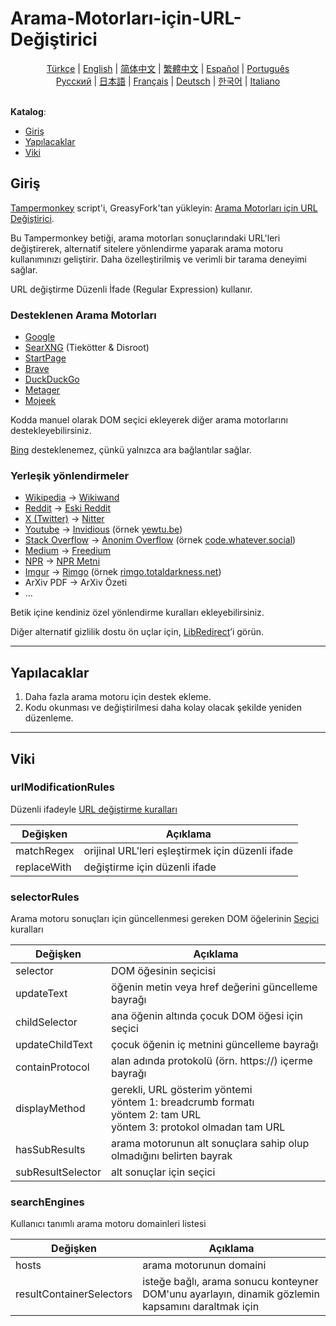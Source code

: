 # Arama-Motorları-için-URL-Değiştirici

<div align="center">
    <a href="https://github.com/domeniczz/URL-Modifier-for-Search-Engines/blob/master/docs/README-tr.md">Türkçe</a> | 
	<a href="https://github.com/domeniczz/URL-Modifier-for-Search-Engines/blob/master/README.md">English</a> | 
	<a href="https://github.com/domeniczz/URL-Modifier-for-Search-Engines/blob/master/docs/README-zh-cn.md">简体中文</a> | 
    <a href="https://github.com/domeniczz/URL-Modifier-for-Search-Engines/blob/master/docs/README-zh-tw.md">繁體中文</a> | 
	<a href="https://github.com/domeniczz/URL-Modifier-for-Search-Engines/blob/master/docs/README-es.md">Español</a> | 
	<a href="https://github.com/domeniczz/URL-Modifier-for-Search-Engines/blob/master/docs/README-pt.md">Português</a><br/>
    <a href="https://github.com/domeniczz/URL-Modifier-for-Search-Engines/blob/master/docs/README-ru.md">Pусский</a> | 
    <a href="https://github.com/domeniczz/URL-Modifier-for-Search-Engines/blob/master/docs/README-ja.md">日本語</a> | 
    <a href="https://github.com/domeniczz/URL-Modifier-for-Search-Engines/blob/master/docs/README-fr.md">Français</a> | 
    <a href="https://github.com/domeniczz/URL-Modifier-for-Search-Engines/blob/master/docs/README-de.md">Deutsch</a> | 
	<a href="https://github.com/domeniczz/URL-Modifier-for-Search-Engines/blob/master/docs/README-ko.md">한국어</a> | 
	<a href="https://github.com/domeniczz/URL-Modifier-for-Search-Engines/blob/master/docs/README-it.md">Italiano</a>
</div>
<br/>

**Katalog**:

- [Giriş](https://github.com/domeniczz/URL-Modifier-for-Search-Engines#Giriş)
- [Yapılacaklar](https://github.com/domeniczz/URL-Modifier-for-Search-Engines#Yapılacaklar)
- [Viki](https://github.com/domeniczz/URL-Modifier-for-Search-Engines#Viki)

## Giriş

[Tampermonkey](https://github.com/Tampermonkey/tampermonkey) script'i, GreasyFork'tan yükleyin: [Arama Motorları için URL Değiştirici](https://greasyfork.org/en/scripts/483597-url-modifier-for-search-engines).

Bu Tampermonkey betiği, arama motorları sonuçlarındaki URL'leri değiştirerek, alternatif sitelere yönlendirme yaparak arama motoru kullanımınızı geliştirir. Daha özelleştirilmiş ve verimli bir tarama deneyimi sağlar.

URL değiştirme Düzenli İfade (Regular Expression) kullanır.

### Desteklenen Arama Motorları

- [Google](https://www.google.com)
- [SearXNG](https://searx.space/) (Tiekötter & Disroot)
- [StartPage](https://www.startpage.com)
- [Brave](https://search.brave.com)
- [DuckDuckGo](https://duckduck)
- [Metager](https://metager.org)
- [Mojeek](https://www.mojeek.com)

Kodda manuel olarak DOM seçici ekleyerek diğer arama motorlarını destekleyebilirsiniz.

[Bing](https://www.bing.com) desteklenemez, çünkü yalnızca ara bağlantılar sağlar.

### Yerleşik yönlendirmeler

- [Wikipedia](https://www.wikipedia.org) -> [Wikiwand](https://www.wikiwand.com)
- [Reddit](https://www.reddit.com) -> [Eski Reddit](https://old.reddit.com)
- [X (Twitter)](https://twitter.com) -> [Nitter](https://nitter.net)
- [Youtube](https://www.youtube.com) -> [Invidious](https://docs.invidious.io/instances) (örnek [yewtu.be](https://yewtu.be))
- [Stack Overflow](https://stackoverflow.com) -> [Anonim Overflow](https://github.com/httpjamesm/AnonymousOverflow#clearnet-instances) (örnek [code.whatever.social](https://code.whatever.social))
- [Medium](https://medium.com/) -> [Freedium](https://freedium.cfd)
- [NPR](https://www.npr.org) -> [NPR Metni](https://text.npr.org)
- [Imgur](https://imgur.com) -> [Rimgo](https://rimgo.codeberg.page/) (örnek [rimgo.totaldarkness.net](https://rimgo.totaldarkness.net))
- ArXiv PDF -> ArXiv Özeti
- ...

Betik içine kendiniz özel yönlendirme kuralları ekleyebilirsiniz.

Diğer alternatif gizlilik dostu ön uçlar için, [LibRedirect](https://libredirect.github.io/index.html)’i görün.

---

## Yapılacaklar

1. Daha fazla arama motoru için destek ekleme.
2. Kodu okunması ve değiştirilmesi daha kolay olacak şekilde yeniden düzenleme.

---

## Viki

### urlModificationRules

Düzenli ifadeyle [URL değiştirme kuralları](https://tr.wikipedia.org/wiki/Düzenli_ifade)

| Değişken    | Açıklama                                       |
| ----------- | --------------------------------------------- |
| matchRegex  | orijinal URL'leri eşleştirmek için düzenli ifade |
| replaceWith | değiştirme için düzenli ifade            |

### selectorRules

Arama motoru sonuçları için güncellenmesi gereken DOM öğelerinin [Seçici](https://developer.mozilla.org/en-US/docs/Web/API/Document_object_model/Locating_DOM_elements_using_selectors) kuralları

| Değişken        | Açıklama                                                  |
| --------------- | ------------------------------------------------------------ |
| selector        | DOM öğesinin seçicisi                                      |
| updateText      | öğenin metin veya href değerini güncelleme bayrağı |
| childSelector   | ana öğenin altında çocuk DOM öğesi için seçici          |
| updateChildText | çocuk öğenin iç metnini güncelleme bayrağı |
| containProtocol | alan adında protokolü (örn. https://) içerme bayrağı |
| displayMethod   | gerekli, URL gösterim yöntemi<br/>yöntem 1: breadcrumb formatı<br/>yöntem 2: tam URL<br/>yöntem 3: protokol olmadan tam URL |
| hasSubResults   | arama motorunun alt sonuçlara sahip olup olmadığını belirten bayrak |
| subResultSelector | alt sonuçlar için seçici |

### searchEngines

Kullanıcı tanımlı arama motoru domainleri listesi

| Değişken                 | Açıklama                                                  |
| ------------------------ | ------------------------------------------------------------ |
| hosts                    | arama motorunun domaini                                     |
| resultContainerSelectors | isteğe bağlı, arama sonucu konteyner DOM'unu ayarlayın, dinamik gözlemin kapsamını daraltmak için |

